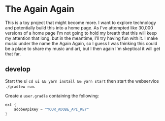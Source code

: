 # The Again Again
This is a toy project that might become more. I want to explore technology and potentially 
build this into a home page. As I've attempted like 30,000 versions of a home page
I'm not going to hold my breath that this will keep my attention that long, but in the
meantime, I'll try having fun with it. I make music under the name the Again Again, so I guess
I was thinking this could be a place to share my music and art, but I then again I'm skeptical
it will get that far.

## develop
Start the ui `cd ui && yarn install && yarn start` then start the webservice `./gradlew run`.

Create a `user.gradle` containing the following:

```gradle
ext {
    adobeApiKey = "YOUR_ADOBE_API_KEY"
}
```

